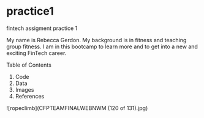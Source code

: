 # practice1
fintech assigment practice 1

My name is Rebecca Gerdon. My background is in fitness and teaching group fitness. I am in this bootcamp to learn more and to get into a new and exciting FinTech career. 

Table of Contents
1) Code
2) Data
3) Images
4) References

![ropeclimb](CFPTEAMFINALWEBNWM (120 of 131).jpg)